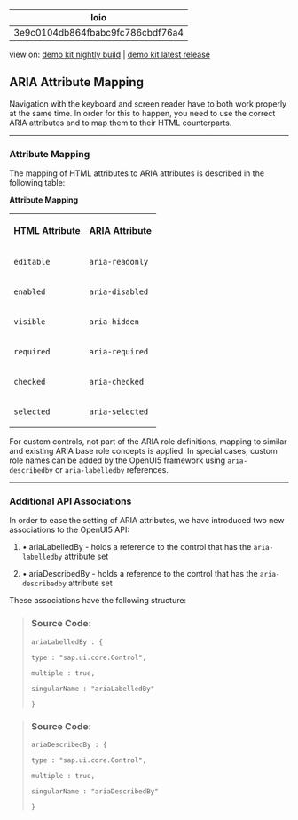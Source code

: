 <!-- loio3e9c0104db864fbabc9fc786cbdf76a4 -->

| loio |
| -----|
| 3e9c0104db864fbabc9fc786cbdf76a4 |

<div id="loio">

view on: [demo kit nightly build](https://sdk.openui5.org/nightly/#/topic/3e9c0104db864fbabc9fc786cbdf76a4) | [demo kit latest release](https://sdk.openui5.org/topic/3e9c0104db864fbabc9fc786cbdf76a4)</div>

## ARIA Attribute Mapping

Navigation with the keyboard and screen reader have to both work properly at the same time. In order for this to happen, you need to use the correct ARIA attributes and to map them to their HTML counterparts.

***

### Attribute Mapping

The mapping of HTML attributes to ARIA attributes is described in the following table:

**Attribute Mapping**


<table>
<tr>
<th valign="top">

HTML Attribute



</th>
<th valign="top">

ARIA Attribute



</th>
</tr>
<tr>
<td valign="top">

 `editable` 



</td>
<td valign="top">

 `aria-readonly` 



</td>
</tr>
<tr>
<td valign="top">

 `enabled` 



</td>
<td valign="top">

 `aria-disabled` 



</td>
</tr>
<tr>
<td valign="top">

 `visible` 



</td>
<td valign="top">

 `aria-hidden` 



</td>
</tr>
<tr>
<td valign="top">

 `required` 



</td>
<td valign="top">

 `aria-required` 



</td>
</tr>
<tr>
<td valign="top">

 `checked` 



</td>
<td valign="top">

 `aria-checked` 



</td>
</tr>
<tr>
<td valign="top">

 `selected` 



</td>
<td valign="top">

 `aria-selected` 



</td>
</tr>
</table>

For custom controls, not part of the ARIA role definitions, mapping to similar and existing ARIA base role concepts is applied. In special cases, custom role names can be added by the OpenUI5 framework using `aria-describedby` or `aria-labelledby` references.

***

### Additional API Associations

In order to ease the setting of ARIA attributes, we have introduced two new associations to the OpenUI5 API:

1.  • ariaLabelledBy - holds a reference to the control that has the `aria-labelledby` attribute set

2.  • ariaDescribedBy - holds a reference to the control that has the `aria-describedby` attribute set


These associations have the following structure:

> ### Source Code:  
> ```
> ariaLabelledBy : {
> 
> type : "sap.ui.core.Control",
> 
> multiple : true,
> 
> singularName : "ariaLabelledBy"
> 
> }
> 
> ```

> ### Source Code:  
> ```
> ariaDescribedBy : {
> 
> type : "sap.ui.core.Control",
> 
> multiple : true,
> 
> singularName : "ariaDescribedBy"
> 
> }
> 
> ```

